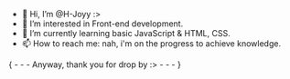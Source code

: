 - 👋 Hi, I’m @H-Joyy :>
- 👀 I’m interested in Front-end development.
- 🌱 I’m currently learning basic JavaScript & HTML, CSS.
- 📫 How to reach me: nah, i'm on the progress to achieve knowledge.

{ - - -    Anyway, thank you for drop by :>    - - - }

